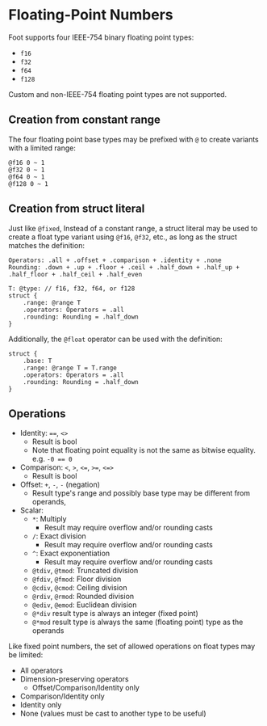 # Floating-Point Numbers
Foot supports four IEEE-754 binary floating point types:
* `f16`
* `f32`
* `f64`
* `f128`

Custom and non-IEEE-754 floating point types are not supported.

## Creation from constant range
The four floating point base types may be prefixed with `@` to create variants with a limited range:
```foot
@f16 0 ~ 1
@f32 0 ~ 1
@f64 0 ~ 1
@f128 0 ~ 1
```

## Creation from struct literal
Just like `@fixed`, Instead of a constant range, a struct literal may be used to create a float type variant using `@f16`, `@f32`, etc., as long as the struct matches the definition:
```foot
Operators: .all + .offset + .comparison + .identity + .none
Rounding: .down + .up + .floor + .ceil + .half_down + .half_up + .half_floor + .half_ceil + .half_even

T: @type: // f16, f32, f64, or f128
struct {
    .range: @range T
    .operators: Operators = .all
    .rounding: Rounding = .half_down
}
```
Additionally, the `@float` operator can be used with the definition:
```foot
struct {
    .base: T
    .range: @range T = T.range
    .operators: Operators = .all
    .rounding: Rounding = .half_down
}
```

## Operations
* Identity: `==`, `<>`
	* Result is bool
	* Note that floating point equality is not the same as bitwise equality.  e.g. `-0 == 0`
* Comparison: `<`, `>`, `<=`, `>=`, `<=>`
	* Result is bool
* Offset: `+`, `-`, `-` (negation)
	* Result type's range and possibly base type may be different from operands,
* Scalar: 
	* `*`: Multiply
		* Result may require overflow and/or rounding casts
	* `/`: Exact division
		* Result may require overflow and/or rounding casts
    * `^`: Exact exponentiation
		* Result may require overflow and/or rounding casts
	* `@tdiv`, `@tmod`: Truncated division
	* `@fdiv`, `@fmod`: Floor division
	* `@cdiv`, `@cmod`: Ceiling division
	* `@rdiv`, `@rmod`: Rounded division
	* `@ediv`, `@emod`: Euclidean division
	* `@*div` result type is always an integer (fixed point)
	* `@*mod` result type is always the same (floating point) type as the operands

Like fixed point numbers, the set of allowed operations on float types may be limited:
* All operators
* Dimension-preserving operators
	* Offset/Comparison/Identity only
* Comparison/Identity only
* Identity only
* None (values must be cast to another type to be useful)
